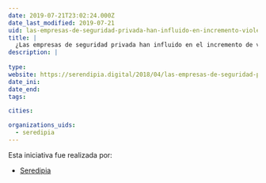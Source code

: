 ```yaml
---
date: 2019-07-21T23:02:24.000Z
date_last_modified: 2019-07-21
uid: las-empresas-de-seguridad-privada-han-influido-en-incremento-violencia-en-mexico
title: |
  ¿Las empresas de seguridad privada han influido en el incremento de violencia en México?
description: |
  
type: 
website: https://serendipia.digital/2018/04/las-empresas-de-seguridad-privada-han-influido-en-incremento-violencia-en-mexico/
date_ini: 
date_end: 
tags:

cities: 

organizations_uids:
  - seredipia
---
```


Esta iniciativa fue realizada por:

- [Seredipia](/organizaciones/seredipia)
